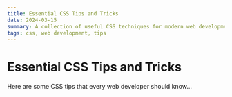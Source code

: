 ```yaml
---
title: Essential CSS Tips and Tricks
date: 2024-03-15
summary: A collection of useful CSS techniques for modern web development
tags: css, web development, tips
---
```


# Essential CSS Tips and Tricks

Here are some CSS tips that every web developer should know...
